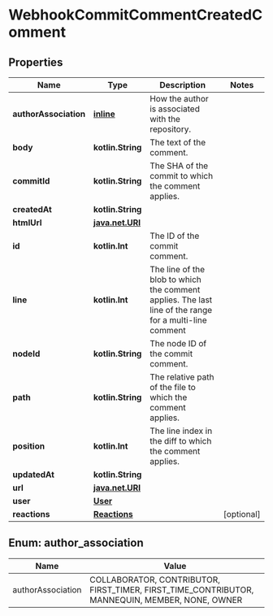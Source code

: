 
# WebhookCommitCommentCreatedComment

## Properties
Name | Type | Description | Notes
------------ | ------------- | ------------- | -------------
**authorAssociation** | [**inline**](#AuthorAssociation) | How the author is associated with the repository. | 
**body** | **kotlin.String** | The text of the comment. | 
**commitId** | **kotlin.String** | The SHA of the commit to which the comment applies. | 
**createdAt** | **kotlin.String** |  | 
**htmlUrl** | [**java.net.URI**](java.net.URI.md) |  | 
**id** | **kotlin.Int** | The ID of the commit comment. | 
**line** | **kotlin.Int** | The line of the blob to which the comment applies. The last line of the range for a multi-line comment | 
**nodeId** | **kotlin.String** | The node ID of the commit comment. | 
**path** | **kotlin.String** | The relative path of the file to which the comment applies. | 
**position** | **kotlin.Int** | The line index in the diff to which the comment applies. | 
**updatedAt** | **kotlin.String** |  | 
**url** | [**java.net.URI**](java.net.URI.md) |  | 
**user** | [**User**](User.md) |  | 
**reactions** | [**Reactions**](Reactions.md) |  |  [optional]


<a id="AuthorAssociation"></a>
## Enum: author_association
Name | Value
---- | -----
authorAssociation | COLLABORATOR, CONTRIBUTOR, FIRST_TIMER, FIRST_TIME_CONTRIBUTOR, MANNEQUIN, MEMBER, NONE, OWNER



